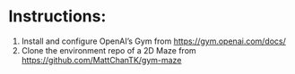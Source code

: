 # ​​Instructions:
1. Install and configure OpenAI’s Gym from ​https://gym.openai.com/docs/
2. Clone the environment repo of a 2D Maze from https://github.com/MattChanTK/gym-maze